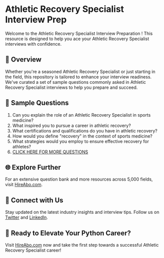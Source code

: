 # Athletic Recovery Specialist Interview Prep

Welcome to the Athletic Recovery Specialist Interview Preparation ! This resource is designed to help you ace your Athletic Recovery Specialist interviews with confidence.

## 🚀 Overview

Whether you're a seasoned Athletic Recovery Specialist or just starting in the field, this repository is tailored to enhance your interview readiness. We've curated a set of sample questions commonly asked in Athletic Recovery Specialist interviews to help you prepare and succeed.

## 📝 Sample Questions

1. Can you explain the role of an Athletic Recovery Specialist in sports medicine?
2. What inspired you to pursue a career in athletic recovery?
3. What certifications and qualifications do you have in athletic recovery?
4. How would you define "recovery" in the context of sports medicine?
5. What strategies would you employ to ensure effective recovery for athletes?
6. [CLICK HERE FOR MORE QUESTIONS](https://hireabo.com/job/15_1_17/Athletic%20Recovery%20Specialist)

## 🌐 Explore Further

For an extensive question bank and more resources across 5,000 fields, visit [HireAbo.com](https://www.hireabo.com).

## 📱 Connect with Us

Stay updated on the latest industry insights and interview tips. Follow us on [Twitter](https://twitter.com/hireabo) and [LinkedIn](https://www.linkedin.com/in/hire-abo-3609972a8/).

## 🚀 Ready to Elevate Your Python Career?

Visit [HireAbo.com](https://www.hireabo.com) now and take the first step towards a successful Athletic Recovery Specialist career!